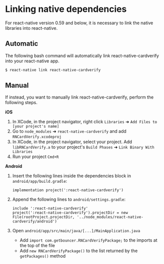 # Linking native dependencies

For react-native version 0.59 and below, it is necessary to link the native libraries into react-native.

## Automatic

The following bash command will automatically link react-native-cardverify into your react-native app.

```bash
$ react-native link react-native-cardverify
```

## Manual

If instead, you want to manually link react-native-cardverify, perform the following steps.

**iOS**

1. In XCode, in the project navigator, right click `Libraries` ➜ `Add Files to [your project's name]`
2. Go to `node_modules` ➜ `react-native-cardverify` and add `RNCardVerify.xcodeproj`
3. In XCode, in the project navigator, select your project. Add `libRNCardVerify.a` to your project's `Build Phases` ➜ `Link Binary With Libraries`
4. Run your project `Cmd+R`

**Android**

1. Insert the following lines inside the dependencies block in `android/app/build.gradle`:

   ```text
   implementation project(':react-native-cardverify')
   ```

2. Append the following lines to `android/settings.gradle`:

   ```text
   include ':react-native-cardverify'
   project(':react-native-cardverify').projectDir = new File(rootProject.projectDir, '../node_modules/react-native-cardverify/android')
   ```

3. Open `android/app/src/main/java/[...]/MainApplication.java`
   * Add `import com.getbouncer.RNCardVerifyPackage;` to the imports at the top of the file
   * Add `new RNCardVerifyPackage()` to the list returned by the `getPackages()` method

